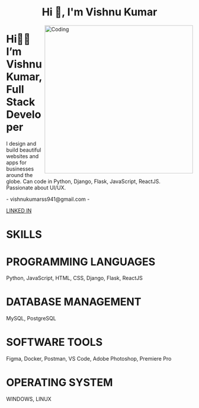<h1 align="center">Hi 👋, I'm Vishnu Kumar</h1>
<img align="right" alt="Coding" width="400" src="https://i.pinimg.com/originals/66/83/3e/66833e07d6fb9eb5d724e47d0c814285.gif">

<div>
  <h1>Hi👋🏼 I’m Vishnu Kumar,
    </br>
  Full Stack Developer</h1>
  <p>I design and build beautiful websites and apps for businesses around the globe. Can code in Python, Django, Flask, JavaScript, ReactJS.
    <br />Passionate about UI/UX.
  </p>
</div>
- vishnukumarss941@gmail.com
- <p><a href="https://www.linkedin.com/in/vishnu-kumar-450233212/" target="_blank">LINKED IN</a></p>

<div>
  <h1>
    SKILLS
  </h1>
  <div>
    <h1>
      PROGRAMMING LANGUAGES
    </h1>
    <p>Python, JavaScript, HTML, CSS, Django, Flask, ReactJS</p>
  </div>
  <div>
    <h1>
      DATABASE MANAGEMENT
    </h1>
    <p>MySQL, PostgreSQL</p>
  </div>
  <div>
    <h1>
      SOFTWARE TOOLS
    </h1>
    <p>Figma, Docker, Postman, VS Code, Adobe Photoshop, Premiere Pro</p>
  </div>
  <div className="flex flex-col items-center text-center gap-2 bg-mywhite p-3 rounded-xl w-full">
    <h1 className="font-poppins font-extrabold">
      <span className="text-myred">OPERATING </span>
      SYSTEM
    </h1>
    <p>WINDOWS, LINUX</p>
  </div>
</div>
